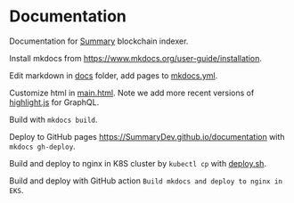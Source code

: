 # Documentation

Documentation for [Summary](https://summary.dev) blockchain indexer.

Install mkdocs from https://www.mkdocs.org/user-guide/installation.

Edit markdown in [docs](docs) folder, add pages to [mkdocs.yml](mkdocs.yml).

Customize html in [main.html](custom_theme/main.html). Note we add more recent versions of [highlight.js](https://highlightjs.org) for GraphQL.

Build with `mkdocs build`.

Deploy to GitHub pages https://SummaryDev.github.io/documentation with `mkdocs gh-deploy`.

Build and deploy to nginx in K8S cluster by `kubectl cp` with [deploy.sh](deploy.sh).

Build and deploy with GitHub action `Build mkdocs and deploy to nginx in EKS`.
